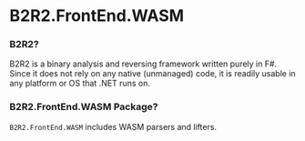 # B2R2.FrontEnd.WASM

### B2R2?

B2R2 is a binary analysis and reversing framework written purely in F#. Since it
does not rely on any native (unmanaged) code, it is readily usable in any
platform or OS that .NET runs on.

### B2R2.FrontEnd.WASM Package?

`B2R2.FrontEnd.WASM` includes WASM parsers and lifters.
